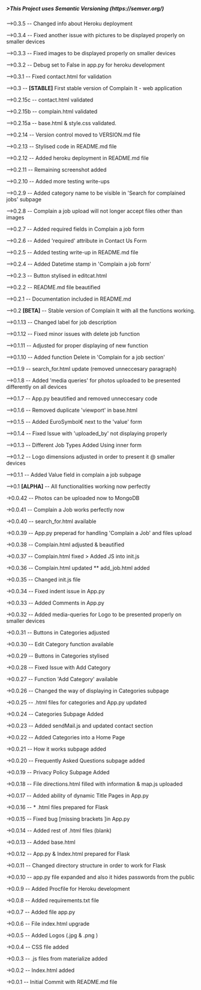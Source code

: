 <h5>>This Project uses Semantic Versioning (https://semver.org/)</h5>

-->0.3.5 -- Changed info about Heroku deployment

-->0.3.4 -- Fixed another issue with pictures to be displayed properly on smaller devices

-->0.3.3 -- Fixed images to be displayed properly on smaller devices

-->0.3.2 -- Debug set to False in app.py for heroku development

-->0.3.1 -- Fixed contact.html for validation

-->0.3 -- <strong>[STABLE]</strong> First stable version of Complain It - web application

-->0.2.15c -- contact.html validated

-->0.2.15b -- complain.html validated

-->0.2.15a -- base.html & style.css validated.

-->0.2.14 -- Version control moved to VERSION.md file

-->0.2.13 -- Stylised code in README.md file

-->0.2.12 -- Added heroku deployment in README.md file

-->0.2.11 -- Remaining screenshot added

-->0.2.10 -- Added more testing write-ups

-->0.2.9 -- Added category name to be visible in 'Search for complained jobs' subpage

-->0.2.8 -- Complain a job upload will not longer accept files other than images

-->0.2.7 -- Added required fields in Complain a job form

-->0.2.6 -- Added 'required' attribute in Contact Us Form

-->0.2.5 -- Added testing write-up in README.md file

-->0.2.4 -- Added Datetime stamp in 'Complain a job form'

-->0.2.3 -- Button stylised in editcat.html

-->0.2.2 -- README.md file beautified

-->0.2.1 -- Documentation included in README.md

-->0.2 <strong>[BETA]</strong> -- Stable version of Complain It with all the functions working. 

-->0.1.13 -- Changed label for job description

-->0.1.12 -- Fixed minor issues with delete job function

-->0.1.11 -- Adjusted for proper displaying of new function

-->0.1.10 -- Added function Delete in 'Complain for a job section'

-->0.1.9 -- search_for.html update (removed unneccesary paragraph) 

-->0.1.8 -- Added  'media queries' for photos uploaded to be presented differently on all devices

-->0.1.7 -- App.py beautified and removed unneccesary code

-->0.1.6 -- Removed duplicate 'viewport' in base.html

-->0.1.5 -- Added EuroSymbol€ next to the 'value' form

-->0.1.4 -- Fixed Issue with 'uploaded_by' not displaying properly

-->0.1.3 -- Different Job Types Added Using inner form

-->0.1.2 -- Logo dimensions adjusted in order to present it @ smaller devices

-->0.1.1 -- Added Value field in complain a job subpage

-->0.1 <strong>[ALPHA]</strong> -- All functionalities working now perfectly 

->0.0.42 -- Photos can be uploaded now to MongoDB

->0.0.41 -- Complain a Job works perfectly now

->0.0.40 -- search_for.html available

->0.0.39 -- App.py preperad for handling 'Complain a Job' and files upload

->0.0.38 -- Complain.html adjusted & beautified

->0.0.37 -- Complain.html fixed > Added JS into init.js

->0.0.36 -- Complain.html updated ** add_job.html added

->0.0.35 -- Changed init.js file

->0.0.34 -- Fixed indent issue in App.py

->0.0.33 -- Added Comments in App.py

->0.0.32 -- Added media-queries for Logo to be presented properly on smaller devices

->0.0.31 -- Buttons in Categories adjusted

->0.0.30 -- Edit Category function available

->0.0.29 -- Buttons in Categories stylised

->0.0.28 -- Fixed Issue with Add Category

->0.0.27 -- Function 'Add Category' available

->0.0.26 -- Changed the way of displaying in Categories subpage

->0.0.25 -- .html files for categories and App.py updated

->0.0.24 -- Categories Subpage Added

->0.0.23 -- Added sendMail.js and updated contact section

->0.0.22 -- Added Categories into a Home Page

->0.0.21 -- How it works subpage added

->0.0.20 -- Frequently Asked Questions subpage added

->0.0.19 -- Privacy Policy Subpage Added

->0.0.18 -- File directions.html filled with information & map.js uploaded

->0.0.17 -- Added ability of dynamic Title Pages in App.py

->0.0.16 -- * .html files prepared for Flask

->0.0.15 -- Fixed bug [missing brackets ]in App.py 

->0.0.14 -- Added rest of .html files (blank)

->0.0.13 -- Added base.html

->0.0.12 -- App.py & Index.html prepared for Flask

->0.0.11 -- Changed directory structure in order to work for Flask

->0.0.10 -- app.py file expanded and also it hides passwords from the public

->0.0.9 -- Added Procfile for Heroku development

->0.0.8 -- Added requirements.txt file

->0.0.7 -- Added file app.py

->0.0.6 -- File index.html upgrade

->0.0.5 -- Added Logos (.jpg & .png )

->0.0.4 -- CSS file added

->0.0.3 -- .js files from materialize added

->0.0.2 -- Index.html added

->0.0.1 -- Initial Commit with README.md file

